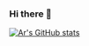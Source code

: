 ### Hi there 👋

<!--
**Ar-Seven/Ar-Seven** is a ✨ _special_ ✨ repository because its `README.md` (this file) appears on your GitHub profile.

Here are some ideas to get you started:

- 🔭 I’m currently working on ...
- 🌱 I’m currently learning ...
- 👯 I’m looking to collaborate on ...
- 🤔 I’m looking for help with ...
- 💬 Ask me about ...
- 📫 How to reach me: ...
- 😄 Pronouns: ...
- ⚡ Fun fact: ...
-->
[![Ar's GitHub stats](https://github-readme-stats.vercel.app/api?username=Ar-Seven&show_icons=true&theme=radical)](https://github.com/anuraghazra/github-readme-stats) 
